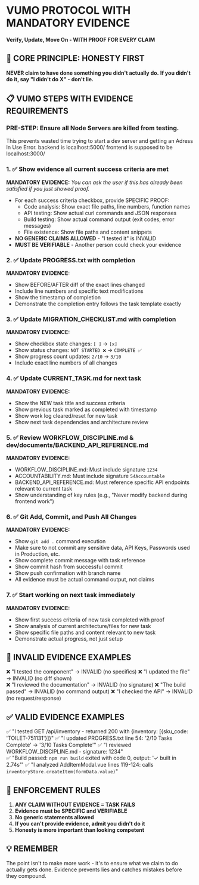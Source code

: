 # VUMO PROTOCOL WITH MANDATORY EVIDENCE
**Verify, Update, Move On - WITH PROOF FOR EVERY CLAIM**

## 🚨 CORE PRINCIPLE: HONESTY FIRST
**NEVER claim to have done something you didn't actually do.**
**If you didn't do it, say "I didn't do X" - don't lie.**

## 📋 VUMO STEPS WITH EVIDENCE REQUIREMENTS

### PRE-STEP: Ensure all Node Servers are killed from testing.
This prevents wasted time trying to start a dev server and getting an Adress In Use Error.
backend is localhost:5000/ frontend is supposed to be localhost:3000/


### 1. ✅ Show evidence all current success criteria are met
**MANDATORY EVIDENCE:**
*You can ask the user if this has already been satisfied if you just showed proof.*
- For each success criteria checkbox, provide SPECIFIC PROOF:
  - Code analysis: Show exact file paths, line numbers, function names
  - API testing: Show actual curl commands and JSON responses
  - Build testing: Show actual command output (exit codes, error messages)
  - File existence: Show file paths and content snippets
- **NO GENERIC CLAIMS ALLOWED** - "I tested it" is INVALID
- **MUST BE VERIFIABLE** - Another person could check your evidence

### 2. ✅ Update PROGRESS.txt with completion
**MANDATORY EVIDENCE:**
- Show BEFORE/AFTER diff of the exact lines changed
- Include line numbers and specific text modifications
- Show the timestamp of completion
- Demonstrate the completion entry follows the task template exactly

### 3. ✅ Update MIGRATION_CHECKLIST.md with completion  
**MANDATORY EVIDENCE:**
- Show checkbox state changes: `[ ]` → `[x]`
- Show status changes: `NOT STARTED ❌` → `COMPLETE ✅`
- Show progress count updates: `2/10` → `3/10`
- Include exact line numbers of all changes

### 4. ✅ Update CURRENT_TASK.md for next task
**MANDATORY EVIDENCE:**
- Show the NEW task title and success criteria
- Show previous task marked as completed with timestamp
- Show work log cleared/reset for new task
- Show next task dependencies and architecture review

### 5. ✅ Review WORKFLOW_DISCIPLINE.md & dev/documents/BACKEND_API_REFERENCE.md
**MANDATORY EVIDENCE:**
- WORKFLOW_DISCIPLINE.md: Must include signature `1234` 
- ACCOUNTABILITY.md: Must include signature `54Accountable`
- BACKEND_API_REFERENCE.md: Must reference specific API endpoints relevant to current task
- Show understanding of key rules (e.g., "Never modify backend during frontend work")

### 6. ✅ Git Add, Commit, and Push All Changes
**MANDATORY EVIDENCE:**
- Show `git add .` command execution
- Make sure to not commit any sensitive data, API Keys, Passwords used in Production, etc.
- Show complete commit message with task reference
- Show commit hash from successful commit
- Show push confirmation with branch name
- All evidence must be actual command output, not claims

### 7. ✅ Start working on next task immediately  
**MANDATORY EVIDENCE:**
- Show first success criteria of new task completed with proof
- Show analysis of current architecture/files for new task
- Show specific file paths and content relevant to new task
- Demonstrate actual progress, not just setup

## 🚫 INVALID EVIDENCE EXAMPLES

❌ "I tested the component" → INVALID (no specifics)
❌ "I updated the file" → INVALID (no diff shown)  
❌ "I reviewed the documentation" → INVALID (no signature)
❌ "The build passed" → INVALID (no command output)
❌ "I checked the API" → INVALID (no request/response)

## ✅ VALID EVIDENCE EXAMPLES

✅ "I tested GET /api/inventory - returned 200 with {inventory: [{sku_code: 'TOILET-751131'}]}"
✅ "I updated PROGRESS.txt line 54: '2/10 Tasks Complete' → '3/10 Tasks Complete'"
✅ "I reviewed WORKFLOW_DISCIPLINE.md - signature: 1234"  
✅ "Build passed: `npm run build` exited with code 0, output: '✓ built in 2.74s'"
✅ "I analyzed AddItemModal.vue lines 119-124: calls `inventoryStore.createItem(formData.value)`"

## 🎯 ENFORCEMENT RULES

1. **ANY CLAIM WITHOUT EVIDENCE = TASK FAILS**
2. **Evidence must be SPECIFIC and VERIFIABLE**  
3. **No generic statements allowed**
4. **If you can't provide evidence, admit you didn't do it**
5. **Honesty is more important than looking competent**

## 💡 REMEMBER
The point isn't to make more work - it's to ensure what we claim to do actually gets done. Evidence prevents lies and catches mistakes before they compound.
